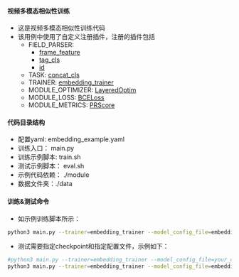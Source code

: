 #### 视频多模态相似性训练
 - 这是视频多模态相似性训练代码
 - 该用例中使用了自定义注册插件，注册的插件包括
    - FIELD_PARSER:
        - [frame_feature](https://git.woa.com/fcc-ai-lab/lichee-dev/blob/master/examples/frame_title_fusion_embedding/module/feature_parser.py#L11)
        - [tag_cls](https://git.woa.com/fcc-ai-lab/lichee-dev/blob/master/examples/frame_title_fusion_embedding/module/feature_parser.py#L61)
        - [id](https://git.woa.com/fcc-ai-lab/lichee-dev/blob/master/examples/frame_title_fusion_embedding/module/feature_parser.py#L112)
    - TASK: [concat_cls](https://git.woa.com/fcc-ai-lab/lichee-dev/blob/master/examples/frame_title_fusion_embedding/module/models.py#L22)
    - TRAINER: [embedding_trainer](https://git.woa.com/fcc-ai-lab/lichee-dev/blob/master/examples/frame_title_fusion_embedding/module/models.py#L61)
    - MODULE_OPTIMIZER: [LayeredOptim](https://git.woa.com/fcc-ai-lab/lichee-dev/blob/master/examples/frame_title_fusion_embedding/module/utils.py#L22)
    - MODULE_LOSS: [BCELoss](https://git.woa.com/fcc-ai-lab/lichee-dev/blob/master/examples/frame_title_fusion_embedding/module/utils.py#L51)
    - MODULE_METRICS: [PRScore](https://git.woa.com/fcc-ai-lab/lichee-dev/blob/master/examples/frame_title_fusion_embedding/module/utils.py#L59)

#### 代码目录结构
  - 配置yaml: embedding_example.yaml
  - 训练入口： main.py
  - 训练示例脚本: train.sh
  - 测试示例脚本： eval.sh
  - 示例代码依赖： ./module
  - 数据文件夹：./data
  
#### 训练&测试命令
  - 如示例训练脚本所示：
```bash
python3 main.py --trainer=embedding_trainer --model_config_file=embedding_example.yaml
```
  - 测试需要指定checkpoint和指定配置文件，示例如下：
```bash
#python3 main.py --trainer=embedding_trainer --model_config_file=your_config.yaml --mode test --checkpoint your_check_point.bin --dataset SPEARMAN_DATA
python3 main.py --trainer=embedding_trainer --model_config_file=embedding_example.yaml --mode test --checkpoint Epoch_1_0.0000_0.0000.bin --dataset SPEARMAN_DATA
```
